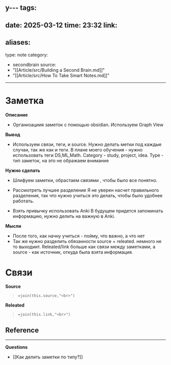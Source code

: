 у---
tags:
  - 
date: 2025-03-12
time: 23:32
link:
-
aliases:
  - 
type: note
category:
  - secondbrain
source: 
  - "[[Article/src/Building a Second Brain.md]]"
  - "[[Article/src/How To Take Smart Notes.md]]"
---
# Заметка

**Описание**
- Организациия заметок с помощью obsidian. Используем Graph View

**Вывод**
- Используем связи, теги, и source. Нужно делать метки под каждые случаи, так же как и теги. В плане моего обучения - нужно использовать теги DS,ML,Math. Category - study, project, idea. Type - тип заметок, на это не ображаем внимание 


**Нужно сделать**
- Шлифуем заметки, обрастаем связями , чтобы было все понятно. 

- Рассмотреть лучшее разделение
  Я не уверен насчет правильного разделения, так что нужно учиться это делать, чтобы было удобнее работать. 

- Взять привычку использовать Anki
	 В будущем придется запоминать информацию, нужно делить на важную  в Anki. 

**Мысли**
- После того, как начну учиться - пойму, что важно, а что нет
- Так же нужно разделить обязанности source + releated. немного не то выходиит. Releated/link больше как связи между заметками, а source - как источник, откуда была взята информация.



# Связи

**Source**
>`=join(this.source,"<br>")`

**Releated**
>`=join(this.link,"<br>")`


**Reference**
- 

---

**Questions**
- [[Как делить заметки по типу?]]